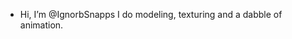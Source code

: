 - Hi, I’m @IgnorbSnapps
I do modeling, texturing and a dabble of animation.


<!---
IgnorbSnapps/IgnorbSnapps is a ✨ special ✨ repository because its `README.md` (this file) appears on your GitHub profile.
You can click the Preview link to take a look at your changes.
--->
